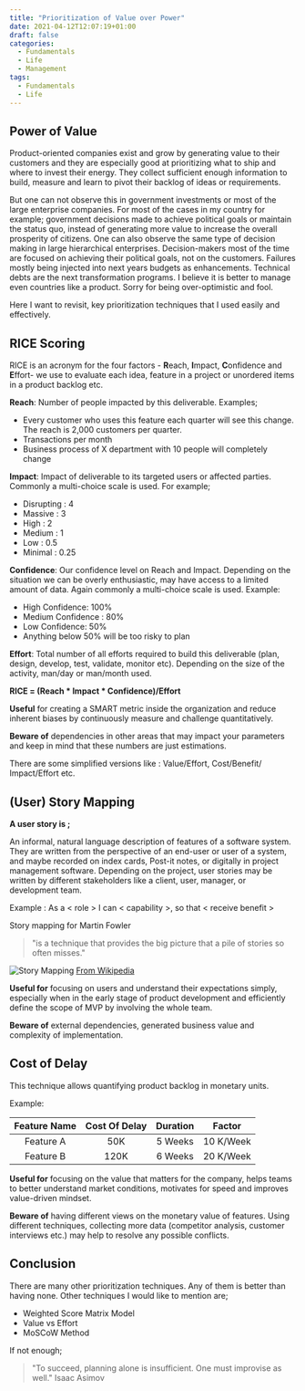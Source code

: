```yaml
---
title: "Prioritization of Value over Power"
date: 2021-04-12T12:07:19+01:00
draft: false
categories:
  - Fundamentals
  - Life
  - Management
tags:
  - Fundamentals
  - Life
---
```


## Power of Value

Product-oriented companies exist and grow by generating value to their customers and they are especially good at prioritizing what to ship and where to invest their energy. They collect sufficient enough information to build, measure and learn to pivot their backlog of ideas or requirements.

But one can not observe this in government investments or most of the large enterprise companies. For most of the cases in my country for example; government decisions made to achieve political goals or maintain the status quo, instead of generating more value to increase the overall prosperity of citizens. One can also observe the same type of decision making in large hierarchical enterprises. Decision-makers most of the time are focused on achieving their political goals, not on the customers. Failures mostly being injected into next years budgets as enhancements. Technical debts are the next transformation programs. I believe it is better to manage even countries like a product. Sorry for being over-optimistic and fool.

Here I want to revisit, key prioritization techniques that I used easily and effectively.

## RICE Scoring

RICE is an acronym for the four factors - **R**each, **I**mpact, **C**onfidence and **E**ffort- we use to evaluate each idea, feature in a project or unordered items in a product backlog etc.

**Reach**: Number of people impacted by this deliverable. Examples;

- Every customer who uses this feature each quarter will see this change. The reach is 2,000 customers per quarter.
- Transactions per month
- Business process of X department with 10 people will completely change

**Impact**: Impact of deliverable to its targeted users or affected parties. Commonly a multi-choice scale is used. For example;

- Disrupting : 4
- Massive : 3
- High : 2
- Medium : 1
- Low : 0.5
- Minimal : 0.25

**Confidence**: Our confidence level on Reach and Impact. Depending on the situation we can be overly enthusiastic, may have access to a limited amount of data. Again commonly a multi-choice scale is used.
Example:

- High Confidence: 100%
- Medium Confidence : 80%
- Low Confidence: 50%
- Anything below 50% will be too risky to plan

**Effort**: Total number of all efforts required to build this deliverable (plan, design, develop, test, validate, monitor etc). Depending on the size of the activity, man/day or man/month used.

**RICE = (Reach * Impact * Confidence)/Effort** 

**Useful** for creating a SMART metric inside the organization and reduce inherent biases by continuously measure and challenge quantitatively.

**Beware of** dependencies in other areas that may impact your parameters and keep in mind that these numbers are just estimations.

There are some simplified versions like : Value/Effort, Cost/Benefit/ Impact/Effort etc.

## (User) Story Mapping

**A user story is ;**

An informal, natural language description of features of a software system. They are written from the perspective of an end-user or user of a system, and maybe recorded on index cards, Post-it notes, or digitally in project management software. Depending on the project, user stories may be written by different stakeholders like a client, user, manager, or development team.

Example : As a < role > I can < capability >, so that < receive benefit >

Story mapping for Martin Fowler 
> "is a technique that provides the big picture that a pile of stories so often misses."

![Story Mapping](../../story-mapping.png)
[From Wikipedia][2]

**Useful for** focusing on users and understand their expectations simply, especially when in the early stage of product development and efficiently define the scope of MVP by involving the whole team. 

**Beware of** external dependencies, generated business value and complexity of implementation.

## Cost of Delay
This technique allows quantifying product backlog in monetary units.

Example: 

  Feature Name  | Cost Of Delay | Duration  | Factor 
  :-----------: | :-----------: | :-------: | :-----:  
  Feature A  | 50K | 5 Weeks| 10 K/Week
  Feature B  | 120K| 6 Weeks| 20 K/Week

**Useful for** focusing on the value that matters for the company, helps teams to better understand market conditions, motivates for speed and improves value-driven mindset. 

**Beware of** having different views on the monetary value of features. Using different techniques, collecting more data (competitor analysis, customer interviews etc.) may help to resolve any possible conflicts. 

## Conclusion
There are many other prioritization techniques. Any of them is better than having none. Other techniques I would like to mention are;

- Weighted Score Matrix Model
- Value vs Effort
- MoSCoW Method

If not enough;

> "To succeed, planning alone is insufficient. One must improvise as well." Isaac Asimov

[1]: https://www.scaledagileframework.com/ "SAFe"
[2]: https://upload.wikimedia.org/wikipedia/commons/7/73/User_story_mapping.jpg "User Story Mapping"
